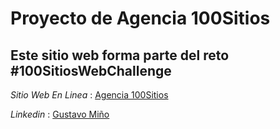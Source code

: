 # Proyecto de Agencia 100Sitios

## Este sitio web forma parte del reto #100SitiosWebChallenge




*Sitio Web En Linea* : [Agencia 100Sitios](https://guswebdev.github.io/002-agency-100-sitios/)

*Linkedin* : [Gustavo Miño](https://www.linkedin.com/in/gustavo-dev-web/)
